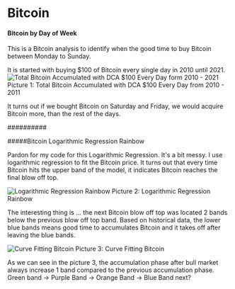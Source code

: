 # Bitcoin

#### Bitcoin by Day of Week

This is a Bitcoin analysis to identify when the good time to buy Bitcoin between Monday to Sunday.

It is started with buying $100 of Bitcoin every single day in 2010 until 2021. 
![Total Bitcoin Accumulated with DCA $100 Every Day form 2010 - 2021](https://user-images.githubusercontent.com/17801070/148276004-4c9c986a-af7a-44bc-8684-4bbff3549c92.png)
Picture 1: Total Bitcoin Accumulated with DCA $100 Every Day from 2010 - 2011

It turns out if we bought Bitcoin on Saturday and Friday, we would acquire Bitcoin more, than the rest of the days.

##########

#####Bitcoin Logarithmic Regression Rainbow

Pardon for my code for this Logarithmic Regression. It's a bit messy. I use logarithmic regression to fit the Bitcoin price. It turns out that every time Bitcoin hits the upper band of the model, it indicates Bitcoin reaches the final blow off top. 

![Logarithmic Regression Rainbow](https://user-images.githubusercontent.com/17801070/148289331-d9d3622e-9a4c-48e3-87ee-26656cef570b.png)
Picture 2: Logarithmic Regression Rainbow


The interesting thing is ... the next Bitcoin blow off top was located 2 bands below the previous blow off top band. Based on historical data, the lower blue bands means good time to accumulates Bitcoin and it takes off after leaving the blue bands.


![Curve Fitting Bitcoin](https://user-images.githubusercontent.com/17801070/148289499-8cf9af70-4729-4c5f-9137-ad526a020d8b.png)
Picture 3: Curve Fitting Bitcoin

As we can see in the picture 3, the accumulation phase after bull market always increase 1 band compared to the previous accumulation phase.
Green band -> Purple Band -> Orange Band -> Blue Band next?


